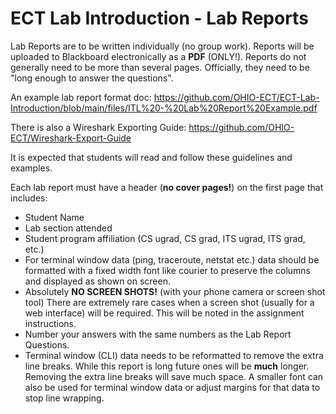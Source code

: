 # ECT Lab Introduction - Lab Reports

Lab Reports are to be written individually (no group work). Reports will be uploaded to Blackboard electronically as a **PDF** (ONLY!). Reports do not generally need to be more than several pages. Officially, they need to be "long enough to answer the questions".

An example lab report format doc: https://github.com/OHIO-ECT/ECT-Lab-Introduction/blob/main/files/ITL%20-%20Lab%20Report%20Example.pdf

There is also a Wireshark Exporting Guide: https://github.com/OHIO-ECT/Wireshark-Export-Guide

It is expected that students will read and follow these guidelines and examples.

Each lab report must have a header (**no cover pages!**) on the first page that includes:
- Student Name
- Lab section attended
- Student program affiliation (CS ugrad, CS grad, ITS ugrad, ITS grad, etc.)
- For terminal window data (ping, traceroute, netstat etc.) data should be formatted with a fixed width font like courier to preserve the columns and displayed as shown on screen.
- Absolutely **NO SCREEN SHOTS!** (with your phone camera or screen shot tool) There are extremely rare cases when a screen shot (usually for a web interface) will be required. This will be noted in the assignment instructions.
- Number your answers with the same numbers as the Lab Report Questions.
- Terminal window (CLI) data needs to be reformatted to remove the extra line breaks. While this report is long future ones will be **much** longer. Removing the extra line breaks will save much space. A smaller font can also be used for terminal window data or adjust margins for that data to stop line wrapping.
